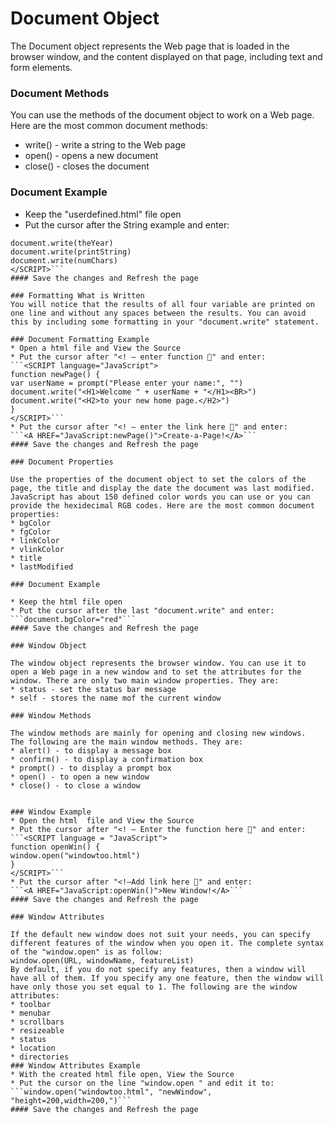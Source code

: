 # Document Object

The Document object represents the Web page that is loaded in the browser window, and the content displayed on that page, including text and form elements.

### Document Methods

You can use the methods of the document object to work on a Web page. Here are the most common document methods:
* write() - write a string to the Web page
* open() - opens a new document
* close() - closes the document

### Document Example

* Keep the "userdefined.html" file open
* Put the cursor after the String example and enter:
```document.write(myNum)
document.write(theYear)
document.write(printString)
document.write(numChars)
</SCRIPT>```
#### Save the changes and Refresh the page

### Formatting What is Written
You will notice that the results of all four variable are printed on one line and without any spaces between the results. You can avoid this by including some formatting in your "document.write" statement.

### Document Formatting Example
* Open a html file and View the Source
* Put the cursor after "<! – enter function 􀃆" and enter:
```<SCRIPT language="JavaScript">
function newPage() {
var userName = prompt("Please enter your name:", "")
document.write("<H1>Welcome " + userName + "</H1><BR>")
document.write("<H2>to your new home page.</H2>")
}
</SCRIPT>```
* Put the cursor after "<! – enter the link here 􀃆" and enter:
```<A HREF="JavaScript:newPage()">Create-a-Page!</A>```
#### Save the changes and Refresh the page

### Document Properties

Use the properties of the document object to set the colors of the page, the title and display the date the document was last modified. JavaScript has about 150 defined color words you can use or you can provide the hexidecimal RGB codes. Here are the most common document properties:
* bgColor
* fgColor
* linkColor
* vlinkColor
* title
* lastModified

### Document Example

* Keep the html file open
* Put the cursor after the last "document.write" and enter:
```document.bgColor="red"```
#### Save the changes and Refresh the page

### Window Object

The window object represents the browser window. You can use it to open a Web page in a new window and to set the attributes for the window. There are only two main window properties. They are:
* status - set the status bar message
* self - stores the name mof the current window

### Window Methods

The window methods are mainly for opening and closing new windows.
The following are the main window methods. They are:
* alert() - to display a message box
* confirm() - to display a confirmation box
* prompt() - to display a prompt box
* open() - to open a new window
* close() - to close a window


### Window Example
* Open the html  file and View the Source
* Put the cursor after "<! – Enter the function here 􀃆" and enter:
```<SCRIPT language = "JavaScript">
function openWin() {
window.open("windowtoo.html")
}
</SCRIPT>```
* Put the cursor after "<!—Add link here 􀃆" and enter:
```<A HREF="JavaScript:openWin()">New Window!</A>```
#### Save the changes and Refresh the page

### Window Attributes

If the default new window does not suit your needs, you can specify different features of the window when you open it. The complete syntax of the "window.open" is as follow:
window.open(URL, windowName, featureList)
By default, if you do not specify any features, then a window will have all of them. If you specify any one feature, then the window will have only those you set equal to 1. The following are the window attributes:
* toolbar
* menubar
* scrollbars
* resizeable
* status
* location
* directories
### Window Attributes Example
* With the created html file open, View the Source
* Put the cursor on the line "window.open " and edit it to:
```window.open("windowtoo.html", "newWindow",
"height=200,width=200,")```
#### Save the changes and Refresh the page
